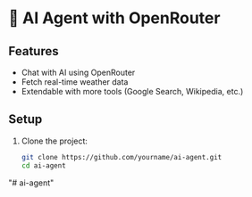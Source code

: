 # 🤖 AI Agent with OpenRouter

## Features
- Chat with AI using OpenRouter
- Fetch real-time weather data
- Extendable with more tools (Google Search, Wikipedia, etc.)

## Setup
1. Clone the project:
   ```bash
   git clone https://github.com/yourname/ai-agent.git
   cd ai-agent
"# ai-agent" 
